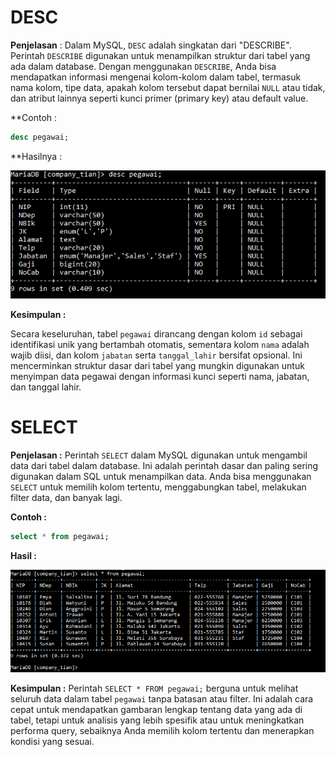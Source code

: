 # DESC
**Penjelasan** : Dalam MySQL, `DESC` adalah singkatan dari "DESCRIBE". Perintah `DESCRIBE` digunakan untuk menampilkan struktur dari tabel yang ada dalam database. Dengan menggunakan `DESCRIBE`, Anda bisa mendapatkan informasi mengenai kolom-kolom dalam tabel, termasuk nama kolom, tipe data, apakah kolom tersebut dapat bernilai `NULL` atau tidak, dan atribut lainnya seperti kunci primer (primary key) atau default value.

**Contoh :
~~~sql
desc pegawai;
~~~
**Hasilnya :

![](gambar/desc.png)


**Kesimpulan :**

Secara keseluruhan, tabel `pegawai` dirancang dengan kolom `id` sebagai identifikasi unik yang bertambah otomatis, sementara kolom `nama` adalah wajib diisi, dan kolom `jabatan` serta `tanggal_lahir` bersifat opsional. Ini mencerminkan struktur dasar dari tabel yang mungkin digunakan untuk menyimpan data pegawai dengan informasi kunci seperti nama, jabatan, dan tanggal lahir.

# SELECT
**Penjelasan :** Perintah `SELECT` dalam MySQL digunakan untuk mengambil data dari tabel dalam database. Ini adalah perintah dasar dan paling sering digunakan dalam SQL untuk menampilkan data. Anda bisa menggunakan `SELECT` untuk memilih kolom tertentu, menggabungkan tabel, melakukan filter data, dan banyak lagi.

**Contoh :**
~~~sql
select * from pegawai;
~~~

**Hasil :**


![](gambar/select.png)


**Kesimpulan :**
Perintah `SELECT * FROM pegawai;` berguna untuk melihat seluruh data dalam tabel `pegawai` tanpa batasan atau filter. Ini adalah cara cepat untuk mendapatkan gambaran lengkap tentang data yang ada di tabel, tetapi untuk analisis yang lebih spesifik atau untuk meningkatkan performa query, sebaiknya Anda memilih kolom tertentu dan menerapkan kondisi yang sesuai.